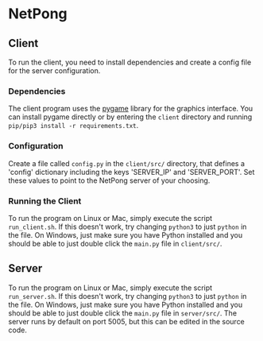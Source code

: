 # NetPong

## Client

To run the client, you need to install dependencies and create a config file for the server configuration.

### Dependencies

The client program uses the [pygame](https://www.pygame.org/news) library for the graphics interface. You can install pygame directly or by entering the `client` directory and running `pip/pip3 install -r requirements.txt`.

### Configuration

Create a file called `config.py` in the `client/src/` directory, that defines a 'config' dictionary including the keys 'SERVER_IP' and 'SERVER_PORT'. Set these values to point to the NetPong server of your choosing.

### Running the Client

To run the program on Linux or Mac, simply execute the script `run_client.sh`. If this doesn't work, try changing `python3` to just `python` in the file. On Windows, just make sure you have Python installed and you should be able to just double click the `main.py` file in `client/src/`.

## Server

To run the program on Linux or Mac, simply execute the script `run_server.sh`. If this doesn't work, try changing `python3` to just `python` in the file. On Windows, just make sure you have Python installed and you should be able to just double click the `main.py` file in `server/src/`. The server runs by default on port 5005, but this can be edited in the source code.
